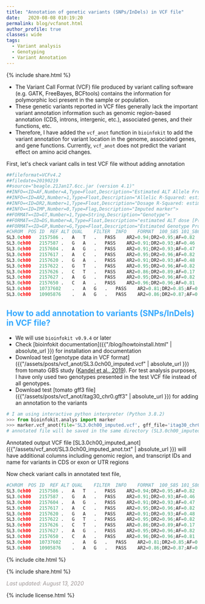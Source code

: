 ```yaml
---
title: "Annotation of genetic variants (SNPs/InDels) in VCF file"
date:   2020-08-08 010:19:20
permalink: blog/vcfanot.html
author_profile: true
classes: wide
tags:
  - Variant analysis
  - Genotyping
  - Variant Annotation
---
```


<p>
{% include  share.html %}
</p>

- The Variant Call Format (VCF) file produced by variant calling software (e.g. GATK, FreeBayes, BCFtools) contains the
  information for polymorphic loci present in the sample or population.
- These genetic variants reported in VCF files generally lack the important variant annotation information such as
  genomic region-based annotation (CDS, introns, intergenic, etc.), associated genes, and their functions, etc.
- Therefore, I have added the `vcf_anot` function in `bioinfokit` to add the variant annotation for variant 
  location in the genome, associated genes, and gene functions. Currently, `vcf_anot` does not predict the variant
  effect on amino acid changes.

First, let's check variant calls in test VCF file without adding annotation

```python
##fileformat=VCFv4.2																																																																																																																																																																																																																																																																																																																																										
##filedate=20190219																																																																																																																																																																																																																																																																																																																																										
##source="beagle.21Jan17.6cc.jar (version 4.1)"																																																																																																																																																																																																																																																																																																																																										
##INFO=<ID=AF,Number=A,Type=Float,Description="Estimated ALT Allele Frequencies">																																																																																																																																																																																																																																																																																																																																										
##INFO=<ID=AR2,Number=1,Type=Float,Description="Allelic R-Squared: estimated squared correlation between most probable REF dose and true REF dose">																																																																																																																																																																																																																																																																																																																																										
##INFO=<ID=DR2,Number=1,Type=Float,Description="Dosage R-Squared: estimated squared correlation between estimated REF dose [P(RA) + 2*P(RR)] and true REF dose">																																																																																																																																																																																																																																																																																																																																										
##INFO=<ID=IMP,Number=0,Type=Flag,Description="Imputed marker">																																																																																																																																																																																																																																																																																																																																										
##FORMAT=<ID=GT,Number=1,Type=String,Description="Genotype">																																																																																																																																																																																																																																																																																																																																										
##FORMAT=<ID=DS,Number=A,Type=Float,Description="estimated ALT dose [P(RA) + P(AA)]">																																																																																																																																																																																																																																																																																																																																										
##FORMAT=<ID=GP,Number=G,Type=Float,Description="Estimated Genotype Probability">																																																																																																																																																																																																																																																																																																																																										
#CHROM	POS	ID	REF	ALT	QUAL	FILTER	INFO	FORMAT	100_S85	101_S86																																																																																																																																																																																																																																																																																																																																
SL3.0ch00	2157586	.	A	T	.	PASS	AR2=0.94;DR2=0.95;AF=0.82	GT:DS:GP	1/1:1.92:0,0.07,0.93	1/1:1.98:0,0.02,0.98																																																																																																																																																																																																																																																																																																																																
SL3.0ch00	2157587	.	G	A	.	PASS	AR2=0.91;DR2=0.93;AF=0.46	GT:DS:GP	./.	0/1:0.95:0.05,0.94,0																																																																																																																																																																																																																																																																																																																																
SL3.0ch00	2157604	.	A	G	.	PASS	AR2=0.91;DR2=0.93;AF=0.47	GT:DS:GP	./.	0/1:0.96:0.04,0.95,0																																																																																																																																																																																																																																																																																																																																
SL3.0ch00	2157617	.	A	C	.	PASS	AR2=0.95;DR2=0.96;AF=0.82	GT:DS:GP	1/1:1.94:0,0.06,0.94	1/1:1.99:0,0.01,0.99																																																																																																																																																																																																																																																																																																																																
SL3.0ch00	2157620	.	G	A	.	PASS	AR2=0.91;DR2=0.93;AF=0.48	GT:DS:GP	./.	0/1:0.97:0.04,0.96,0																																																																																																																																																																																																																																																																																																																																
SL3.0ch00	2157622	.	G	T	.	PASS	AR2=0.95;DR2=0.96;AF=0.82	GT:DS:GP	1/1:1.94:0,0.06,0.94	1/1:1.99:0,0.01,0.99																																																																																																																																																																																																																																																																																																																																
SL3.0ch00	2157626	.	C	T	.	PASS	AR2=0.86;DR2=0.89;AF=0.17	GT:DS:GP	./.	0/0:0.06:0.94,0.06,0																																																																																																																																																																																																																																																																																																																																
SL3.0ch00	2157627	.	A	G	.	PASS	AR2=0.95;DR2=0.96;AF=0.82	GT:DS:GP	1/1:1.95:0,0.05,0.95	1/1:1.99:0,0.01,0.99																																																																																																																																																																																																																																																																																																																																
SL3.0ch00	2157650	.	C	A	.	PASS	AR2=0.96;DR2=0.96;AF=0.81	GT:DS:GP	1/1:1.95:0,0.05,0.95	1/1:1.99:0,0.01,0.99		
SL3.0ch00	10737602	.	A	G	.	PASS	AR2=0.81;DR2=0.85;AF=0.79	GT:DS:GP	1/1:1.92:0,0.08,0.92	1/1:2:0,0,1																																																																																																																																																																																																																																																																																																																																
SL3.0ch00	10905876	.	A	G	.	PASS	AR2=0.86;DR2=0.87;AF=0.21	GT:DS:GP	./.	0/0:0.09:0.91,0.09,0																																																																																																																																																																																																																																																																																																																																		
```

## <span style="color:#33a8ff">How to add annotation to variants (SNPs/InDels) in VCF file? </span>
- We will use `bioinfokit v0.9.4` or later
- Check [bioinfokit documentation]({{"/blog/howtoinstall.html" | absolute_url }}) for installation and documentation
- Download test [genotype data in VCF format]({{"/assets/posts/vcf_anot/SL3.0ch00_imputed.vcf" | absolute_url }}) from tomato GBS study
  (<a href="https://www.scirp.org/journal/paperinformation.aspx?paperid=93866" target="_blank">Kandel et al., 2019</a>).
  For test analysis purposes, I have only used two genotypes presented in the test VCF file instead of all genotypes.
- Download test [tomato gff3 file]({{"/assets/posts/vcf_anot/itag30_chr0.gff3" | absolute_url }}) for adding an annotation to the variants

```python
# I am using interactive python interpreter (Python 3.8.2)
>>> from bioinfokit.analys import marker
>>> marker.vcf_anot(file='SL3.0ch00_imputed.vcf', gff_file='itag30_chr0.gff3', anot_attr='Note')
# annotated file will be saved in the same directory (SL3.0ch00_imputed_anot.txt)
```

Annotated output VCF file [SL3.0ch00_imputed_anot]({{"/assets/vcf_anot/SL3.0ch00_imputed_anot.txt" | absolute_url }}) 
will have additional columns including genomic region, and transcript IDs and name for variants in CDS or exon or UTR regions

Now check variant calls in annotated text file,

```python
#CHROM	POS	ID	REF	ALT	QUAL	FILTER	INFO	FORMAT	100_S85	101_S86	genomic region	transcript ID	transcript name	strand
SL3.0ch00	2157586	.	A	T	.	PASS	AR2=0.94;DR2=0.95;AF=0.82	GT:DS:GP	1/1:1.92:0,0.07,0.93	1/1:1.98:0,0.02,0.98	Intergenic	None	None	None
SL3.0ch00	2157587	.	G	A	.	PASS	AR2=0.91;DR2=0.93;AF=0.46	GT:DS:GP	./.	0/1:0.95:0.05,0.94,0	Intergenic	None	None	None
SL3.0ch00	2157604	.	A	G	.	PASS	AR2=0.91;DR2=0.93;AF=0.47	GT:DS:GP	./.	0/1:0.96:0.04,0.95,0	Intergenic	None	None	None
SL3.0ch00	2157617	.	A	C	.	PASS	AR2=0.95;DR2=0.96;AF=0.82	GT:DS:GP	1/1:1.94:0,0.06,0.94	1/1:1.99:0,0.01,0.99	Intergenic	None	None	None
SL3.0ch00	2157620	.	G	A	.	PASS	AR2=0.91;DR2=0.93;AF=0.48	GT:DS:GP	./.	0/1:0.97:0.04,0.96,0	Intergenic	None	None	None
SL3.0ch00	2157622	.	G	T	.	PASS	AR2=0.95;DR2=0.96;AF=0.82	GT:DS:GP	1/1:1.94:0,0.06,0.94	1/1:1.99:0,0.01,0.99	Intergenic	None	None	None
SL3.0ch00	2157626	.	C	T	.	PASS	AR2=0.86;DR2=0.89;AF=0.17	GT:DS:GP	./.	0/0:0.06:0.94,0.06,0	Intergenic	None	None	None
SL3.0ch00	2157627	.	A	G	.	PASS	AR2=0.95;DR2=0.96;AF=0.82	GT:DS:GP	1/1:1.95:0,0.05,0.95	1/1:1.99:0,0.01,0.99	Intergenic	None	None	None
SL3.0ch00	2157650	.	C	A	.	PASS	AR2=0.96;DR2=0.96;AF=0.81	GT:DS:GP	1/1:1.95:0,0.05,0.95	1/1:1.99:0,0.01,0.99	Intergenic	None	None	None
SL3.0ch00	10737602	.	A	G	.	PASS	AR2=0.81;DR2=0.85;AF=0.79	GT:DS:GP	1/1:1.92:0,0.08,0.92	1/1:2:0,0,1	CDS	mRNA:Solyc00g102000.2.1	LOW QUALITY:Unknown protein (AHRD V3.3 )	+
SL3.0ch00	10905876	.	A	G	.	PASS	AR2=0.86;DR2=0.87;AF=0.21	GT:DS:GP	./.	0/0:0.09:0.91,0.09,0	CDS	mRNA:Solyc00g020540.2.1	Aminotransferase-like protein (AHRD V3.3 *-* Q6EQM2_ORYSJ)	+
```


<p>
{% include  cite.html %}
</p>

<p>
{% include  share.html %}
</p>

<span style="color:#9e9696"><i> Last updated: August 13, 2020</i> </span>

<p>
{% include  license.html %}
</p>